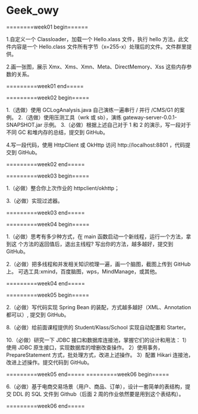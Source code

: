# Geek_owy
========week01 begin======


1.自定义一个 Classloader，加载一个 Hello.xlass 文件，执行 hello 方法，此文件内容是一个 Hello.class 文件所有字节（x=255-x）处理后的文件。文件群里提供。

2.画一张图，展示 Xmx、Xms、Xmn、Meta、DirectMemory、Xss 这些内存参数的关系。

=========week01 end=====

=========week02 begin=====

1.（选做）使用 GCLogAnalysis.java 自己演练一遍串行 / 并行 /CMS/G1 的案例。
2.（选做）使用压测工具（wrk 或 sb），演练 gateway-server-0.0.1-SNAPSHOT.jar 示例。
3.（必做）根据上述自己对于 1 和 2 的演示，写一段对于不同 GC 和堆内存的总结，提交到 GitHub。

4.写一段代码，使用 HttpClient 或 OkHttp 访问  http://localhost:8801 ，代码提交到 GitHub。

=========week02 end=====

=========week03 begin=====

1.（必做）整合你上次作业的 httpclient/okhttp；

3.（必做）实现过滤器。

=========week03 end=====

=========week04 begin=====

1.（必做）思考有多少种方式，在 main 函数启动一个新线程，运行一个方法，拿到这
个方法的返回值后，退出主线程? 写出你的方法，越多越好，提交到 GitHub。

2.（必做）把多线程和并发相关知识梳理一遍，画一个脑图，截图上传到 GitHub 上。 可选工具:xmind，百度脑图，wps，MindManage，或其他。

=========week04 end=====

=========week05 begin=====

2.（必做）写代码实现 Spring Bean 的装配，方式越多越好（XML、Annotation 都可以）, 提交到 GitHub。

8.（必做）给前面课程提供的 Student/Klass/School 实现自动配置和 Starter。

10.（必做）研究一下 JDBC 接口和数据库连接池，掌握它们的设计和用法：
1）使用 JDBC 原生接口，实现数据库的增删改查操作。
2）使用事务，PrepareStatement 方式，批处理方式，改进上述操作。
3）配置 Hikari 连接池，改进上述操作。提交代码到 GitHub。

=========week05 end=====
=========week06 begin=====

6.（必做）基于电商交易场景（用户、商品、订单），设计一套简单的表结构，提交 DDL 的 SQL 文件到 Github（后面 2 周的作业依然要是用到这个表结构）。

=========week06 end=====
